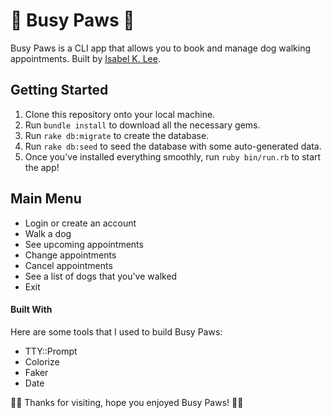 🐾 Busy Paws 🐾
========================

Busy Paws is a CLI app that allows you to book and manage dog walking appointments. Built by [Isabel K. Lee](https://www.kleetime.com).

## Getting Started

1. Clone this repository onto your local machine.
2. Run `bundle install` to download all the necessary gems.
3. Run `rake db:migrate` to create the database.
4. Run `rake db:seed` to seed the database with some auto-generated data.
5. Once you've installed everything smoothly, run `ruby bin/run.rb` to start the app!

## Main Menu

* Login or create an account
* Walk a dog
* See upcoming appointments
* Change appointments
* Cancel appointments
* See a list of dogs that you've walked
* Exit

#### Built With

Here are some tools that I used to build Busy Paws:

* TTY::Prompt
* Colorize
* Faker
* Date

🐾🐶 Thanks for visiting, hope you enjoyed Busy Paws! 🐶🐾